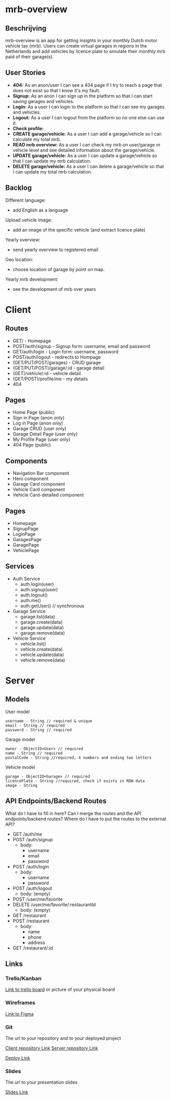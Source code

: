 # mrb-overview

## Beschrijving

mrb-overview is an app for getting insights in your monthly Dutch motor vehicle tax (mrb). Users can create virtual garages in regions in the Netherlands and add vehicles by licence plate to simulate their monthly mrb paid of their garage(s).

## User Stories

-  **404:** As an anon/user I can see a 404 page if I try to reach a page that does not exist so that I know it's my fault.
-  **Signup:** As an anon I can sign up in the platform so that I can start saving garages and vehicles.
-  **Login:** As a user I can login to the platform so that I can see my garages and vehicles.
-  **Logout:** As a user I can logout from the platform so no one else can use it.
-  **Check profile:** 
-  **CREATE garage/vehicle:** As a user I can add a garage/vehicle so I can calculate my total mrb.
-  **READ mrb overview:** As a user I can check my mrb on user/garage or vehicle level and see detailed information about the garage/vehicle.
-  **UPDATE garage/vehicle:** As a user I can update a garage/vehicle so that I can update my mrb calculation.
-  **DELETE garage/vehicle:** As a user I can delete a garage/vehicle so that I can update my total mrb calculation.


## Backlog

Different language:
- add English as a language

Upload vehicle image:
- add an image of the specific vehicle (and extract licence plate)

Yearly overview:
- send yearly overview to registered email

Geo location:
- choose location of garage by point on map.

Yearly mrb development:
- see the development of mrb over years
  
# Client

## Routes

- GET/ - Homepage
- POST/auth/signup - Signup form: username, email and password
- GET/auth/login - Login form: username, password
- POST/auth/logout - redirects to Hompage
- (GET/PUT/POST/garages) - CRUD garage
- (GET/PUT/POST)/garage/:id - garage detail
- (GET)/vehicle/:id - vehicle detail
- (GET/POST)/profile/me - my details
- 404

## Pages

- Home Page (public)
- Sign in Page (anon only)
- Log in Page (anon only)
- Garage CRUD (user only)
- Garage Detail Page (user only)
- My Profile Page (user only)
- 404 Page (public)

## Components

- Navigation Bar component
- Hero component
- Garage Card component
- Vehicle Card component
- Vehicle Card-detailed component

## Pages
- Homepage
- SignupPage
- LoginPage
- GaragesPage
- GaragePage
- VehiclePage

## Services
- Auth Service
  - auth.login(user)
  - auth.signup(user)
  - auth.logout()
  - auth.me()
  - auth.getUser() // synchronous
- Garage Service
  - garage.list(data)
  - garage.create(data)
  - garage.update(data)
  - garage.remove(data)
- Vehicle Service
  - vehicle.list()
  - vehicle.create(data)
  - vehicle.update(data)
  - vehicle.remove(data)

# Server

## Models

User model

```
username - String // required & unique
email - String // required
password - String // required
```

Garage model

```
owner - ObjectID<User> // required
name - String // required
postalCode - String //required, 4 numbers and ending two letters
```

Vehicle model

```
garage - ObjectID<Garage> // required
licencePlate - String //required, check if exists in RDW data
image - String
```

## API Endpoints/Backend Routes

What do I have to fill in here? Can I merge the routes and the API endpoints/backend routes? Where do I have to put the routes to the external API?

- GET /auth/me
- POST /auth/signup
  - body:
    - username
    - email
    - password
- POST /auth/login
  - body:
    - username
    - password
- POST /auth/logout
  - body: (empty)
- POST /user/me/favorite
- DELETE /user/me/favorite/:restaurantId
  - body: (empty)
- GET /restaurant
- POST /restaurant
  - body:
    - name
    - phone
    - address
- GET /restaurant/:id

## Links

### Trello/Kanban

[Link to trello board](https://trello.com/b/FFxOjflY/mrb-overzicht-mvp) or picture of your physical board

### Wireframes

[Link to Figma](https://www.figma.com/file/F6LXHeK6yZkrUjnd7WIZRe/mrb-overzicht?type=design&node-id=0-1&mode=design&t=w0kh7dD9DuA2s4Tq-0)

### Git

The url to your repository and to your deployed project

[Client repository Link](https://github.com/JelleWallenburg/mrb-overzicht-CLIENT)
[Server repository Link](https://github.com/JelleWallenburg/mrb-overzicht-SERVER)

[Deploy Link](http://heroku.co)

### Slides

The url to your presentation slides

[Slides Link](https://docs.google.com/presentation/d/1hCJ9616y74af72xwZfWvA1Zmy5JD8eR6JxtS-GuLq6g/edit#slide=id.p)
